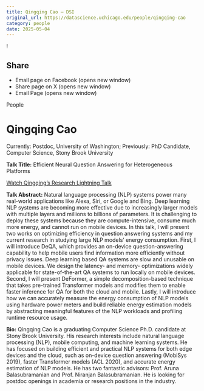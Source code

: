 ```yaml
---
title: Qingqing Cao – DSI
original_url: https://datascience.uchicago.edu/people/qingqing-cao
category: people
date: 2025-05-04
---
```


<!-- Table-like structure detected -->

!

## Share

* Email page on Facebook (opens new window)
* Share page on X (opens new window)
* Email Page (opens new window)

<!-- Table-like structure detected -->

People

# Qingqing Cao

Currently: Postdoc, University of Washington; Previously: PhD Candidate, Computer Science, Stony Brook University

**Talk Title:** Efficient Neural Question Answering for Heterogeneous Platforms

[Watch Qingqing’s Research Lightning Talk](https://www.youtube.com/watch?v=45PgiWIBo3s&list=PL0IrIAIuK93H0cbSgTHNEroKJTamJMuGV&index=3)

**Talk Abstract:** Natural language processing (NLP) systems power many real-world applications like Alexa, Siri, or Google and Bing. Deep learning NLP systems are becoming more effective due to increasingly larger models with multiple layers and millions to billions of parameters. It is challenging to deploy these systems because they are compute-intensive, consume much more energy, and cannot run on mobile devices. In this talk, I will present two works on optimizing efficiency in question answering systems and my current research in studying large NLP models’ energy consumption. First, I will introduce DeQA, which provides an on-device question-answering capability to help mobile users find information more efficiently without privacy issues. Deep learning based QA systems are slow and unusable on mobile devices. We design the latency- and memory- optimizations widely applicable for state-of-the-art QA systems to run locally on mobile devices. Second, I will present DeFormer, a simple decomposition-based technique that takes pre-trained Transformer models and modifies them to enable faster inference for QA for both the cloud and mobile. Lastly, I will introduce how we can accurately measure the energy consumption of NLP models using hardware power meters and build reliable energy estimation models by abstracting meaningful features of the NLP workloads and profiling runtime resource usage.

**Bio:** Qingqing Cao is a graduating Computer Science Ph.D. candidate at Stony Brook University. His research interests include natural language processing (NLP), mobile computing, and machine learning systems. He has focused on building efficient and practical NLP systems for both edge devices and the cloud, such as on-device question answering (MobiSys 2019), faster Transformer models (ACL 2020), and accurate energy estimation of NLP models. He has two fantastic advisors: Prof. Aruna Balasubramanian and Prof. Niranjan Balasubramanian. He is looking for postdoc openings in academia or research positions in the industry.